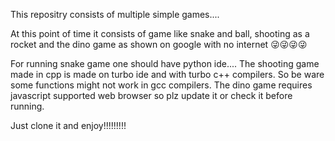 This repositry consists of multiple simple games....
 
 At this point of time it consists of game like snake and ball, shooting as a rocket and the dino game as shown on google with no internet 😜😜😜😜

For running snake game one should have python ide....
The shooting game made in cpp is made on turbo ide and with turbo c++ compilers. So be ware some functions might not work in gcc compilers.
The dino game requires javascript supported web browser so plz update it or check  it before running.


Just clone it and enjoy!!!!!!!!!
